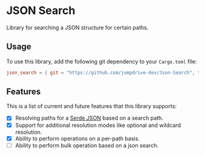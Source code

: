 # JSON Search

Library for searching a JSON structure for certain paths.

## Usage

To use this library, add the following git dependency to your `Cargo.toml` file:

```toml
json_search = { git = "https://github.com/jumpdrive-dev/Json-Search", tag = "1.0.1" }
```

## Features

This is a list of current and future features that this library supports:

- [x] Resolving paths for a [Serde JSON](https://github.com/serde-rs/json) based on a search path.
- [x] Support for additional resolution modes like optional and wildcard resolution.
- [x] Ability to perform operations on a per-path basis.
- [ ] Ability to perform bulk operation based on a json search.

